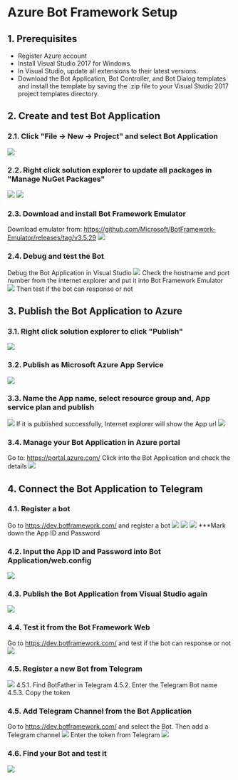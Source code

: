 # Azure Bot Framework Setup

## 1. Prerequisites
 - Register Azure account
 - Install Visual Studio 2017 for Windows.
 - In Visual Studio, update all extensions to their latest versions.
 - Download the Bot Application, Bot Controller, and Bot Dialog templates and install the template by saving the .zip file to your Visual Studio 2017 project templates directory.

## 2. Create and test Bot Application
### 2.1. Click "File -> New -> Project" and select Bot Application
![](images/create1.png)
### 2.2. Right click solution explorer to update all packages in "Manage NuGet Packages"
![](images/solutionExplore.png)
![](images/create2.png)
### 2.3. Download and install Bot Framework Emulator
Download emulator from: https://github.com/Microsoft/BotFramework-Emulator/releases/tag/v3.5.29
![](images/create3.png)
### 2.4. Debug and test the Bot
Debug the Bot Application in Visual Studio
![](images/create4.png)
Check the hostname and port number from the internet explorer and put it into Bot Framework Emulator
![](images/create5.png)
Then test if the bot can response or not

## 3. Publish the Bot Application to Azure
### 3.1. Right click solution explorer to click "Publish"
![](images/solutionExplore.png)
### 3.2. Publish as Microsoft Azure App Service
![](images/publish1.png)
### 3.3. Name the App name, select resource group and, App service plan and publish
![](images/publish2.png)
If it is published successfully, Internet explorer will show the App url
![](images/publish3.png)
### 3.4. Manage your Bot Application in Azure portal
Go to: https://portal.azure.com/
Click into the Bot Application and check the details
![](images/publish4.png)

## 4. Connect the Bot Application to Telegram
### 4.1. Register a bot
Go to https://dev.botframework.com/ and register a bot
![](images/connect1.png)
![](images/connect2.png)
![](images/connect3.png)
***Mark down the App ID and Password
### 4.2. Input the App ID and Password into Bot Application/web.config
![](images/connect4.png)
### 4.3. Publish the Bot Application from Visual Studio again
![](images/solutionExplore.png)
### 4.4. Test it from the Bot Framework Web
Go to https://dev.botframework.com/ and test if the bot can response or not
![](images/connect5.png)
### 4.5. Register a new Bot from Telegram
![](images/connect6.png)
4.5.1. Find BotFather in Telegram
4.5.2. Enter the Telegram Bot name
4.5.3. Copy the token
### 4.5. Add Telegram Channel from the Bot Application
Go to https://dev.botframework.com/ and select the Bot. Then add a Telegram channel
![](images/connect7.png)
Enter the token from Telegram
![](images/connect8.png)
### 4.6. Find your Bot and test it
![](images/connect9.png)



